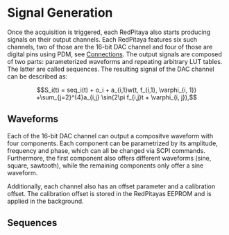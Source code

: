 # Signal Generation
Once the acquisition is triggered, each RedPitaya also starts producing signals on their output channels. Each RedPitaya features six such channels, two of those are the 16-bit DAC channel and four of those are digital pins using PDM, see [Connections](connections.md). The output signals are composed of two parts: parameterized waveforms and repeating arbitrary LUT tables. The latter are called sequences. The resulting signal of the DAC channel can be described as: 

```math
S_i(t) = seq_i(t) + o_i + a_{i,1}w(t, f_{i,1}, \varphi_{i, 1}) +\sum_{j=2}^{4}a_{i,j} \sin(2\pi f_{i,j}t + \varphi_{i, j}),
```
## Waveforms
Each of the 16-bit DAC channel can output a compositve waveform with four components. Each component can be parametrized by its amplitude, frequency and phase, which can all be changed via SCPI commands. Furthermore, the first component also offers different waveforms (sine, square, sawtooth), while the remaining components only offer a sine waveform.

Additionally, each channel also has an offset parameter and a calibration offset. The calibration offset is stored in the RedPitayas EEPROM and is applied in the background.

## Sequences

